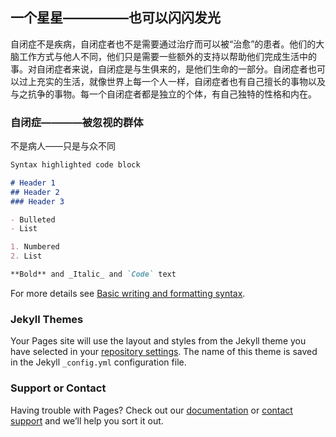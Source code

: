 ## 一个星星—————也可以闪闪发光

自闭症不是疾病，自闭症者也不是需要通过治疗而可以被“治愈”的患者。他们的大脑工作方式与他人不同，他们只是需要一些额外的支持以帮助他们完成生活中的事。对自闭症者来说，自闭症是与生俱来的，是他们生命的一部分。自闭症者也可以过上充实的生活，就像世界上每一个人一样，自闭症者也有自己擅长的事物以及与之抗争的事物。每一个自闭症者都是独立的个体，有自己独特的性格和内在。

### 自闭症————被忽视的群体

不是病人——只是与众不同

```markdown
Syntax highlighted code block

# Header 1
## Header 2
### Header 3

- Bulleted
- List

1. Numbered
2. List

**Bold** and _Italic_ and `Code` text


```

For more details see [Basic writing and formatting syntax](https://docs.github.com/en/github/writing-on-github/getting-started-with-writing-and-formatting-on-github/basic-writing-and-formatting-syntax).

### Jekyll Themes

Your Pages site will use the layout and styles from the Jekyll theme you have selected in your [repository settings](https://github.com/endcaryde/-endcaryde-.github.io/settings/pages). The name of this theme is saved in the Jekyll `_config.yml` configuration file.

### Support or Contact

Having trouble with Pages? Check out our [documentation](https://docs.github.com/categories/github-pages-basics/) or [contact support](https://support.github.com/contact) and we’ll help you sort it out.
